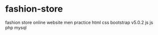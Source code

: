 # fashion-store
fashion store online website men practice html css bootstrap v5.0.2 js js php mysql
